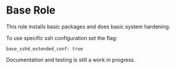 Base Role
=========

This role installs basic packages and does basic system hardening.

To use specific ssh configuration set the flag:
```
base_sshd_extended_conf: true
```

Documentation and testing is still a work in progress.
